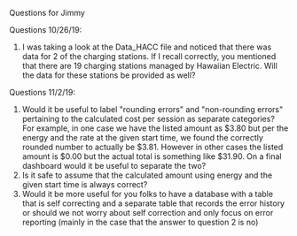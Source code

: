 Questions for Jimmy

Questions 10/26/19:
1. I was taking a look at the Data_HACC file and noticed that there was data for 2 of the charging stations. If I recall correctly, you mentioned that there are 19 charging stations managed by Hawaiian Electric. Will the data for these stations be provided as well?

Questions 11/2/19:
1. Would it be useful to label "rounding errors" and "non-rounding errors" pertaining to the calculated cost per session as separate categories? For example, in one case we have the listed amount as $3.80 but per the energy and the rate at the given start time, we found the correctly rounded number to actually be $3.81. However in other cases the listed amount is $0.00 but the actual total is something like $31.90. On a final dashboard would it be useful to separate the two? 
2. Is it safe to assume that the calculated amount using energy and the given start time is always correct?
3. Would it be more useful for you folks to have a database with a table that is self correcting and a separate table that records the error history or should we not worry about self correction and only focus on error reporting (mainly in the case that the answer to question 2 is no)